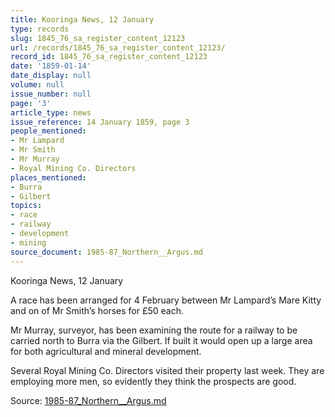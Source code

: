 ```yaml
---
title: Kooringa News, 12 January
type: records
slug: 1845_76_sa_register_content_12123
url: /records/1845_76_sa_register_content_12123/
record_id: 1845_76_sa_register_content_12123
date: '1859-01-14'
date_display: null
volume: null
issue_number: null
page: '3'
article_type: news
issue_reference: 14 January 1859, page 3
people_mentioned:
- Mr Lampard
- Mr Smith
- Mr Murray
- Royal Mining Co. Directors
places_mentioned:
- Burra
- Gilbert
topics:
- race
- railway
- development
- mining
source_document: 1985-87_Northern__Argus.md
---
```


Kooringa News, 12 January

A race has been arranged for 4 February between Mr Lampard’s Mare Kitty and on of Mr Smith’s horses for £50 each.

Mr Murray, surveyor, has been examining the route for a railway to be carried north to Burra via the Gilbert.  If built it would open up a large area for both agricultural and mineral development.

Several Royal Mining Co. Directors visited their property last week.  They are employing more men, so evidently they think the prospects are good.

Source: [1985-87_Northern__Argus.md](/downloads/markdown/1985-87_Northern__Argus.md)
